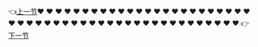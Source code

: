 



:point_left:[上一节](/ProjectDocs/chap8.md):heart:  :heart:   :heart:   :heart:   :heart:   :heart:   :heart:   :heart:  :heart:  :heart:   :heart:   :heart:   :heart:   :heart:   :heart:   :heart:  :heart:  :heart:   :heart:   :heart:   :heart:   :heart:   :heart:   :heart:  :heart:  :heart:   :heart:   :heart:   :heart:   :heart:   :heart:   :heart:  :heart:  :heart:   :heart:   :heart:   :heart:   :heart:   :heart:   :heart:  :heart:  :heart:   :heart:   :heart:   :heart:   :heart:   :heart:   :heart:  :heart:  :heart:    :point_right:[下一节](/ProjectDocs/chap10.md)

